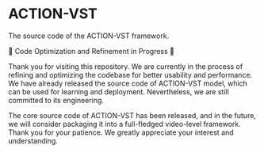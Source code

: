 # ACTION-VST
The source code of the ACTION-VST framework.

🚧 Code Optimization and Refinement in Progress 🚧

Thank you for visiting this repository. We are currently in the process of refining and optimizing the codebase for better usability and performance. We have already released the source code of ACTION-VST model, which can be used for learning and deployment. Nevertheless, we are still committed to its engineering.

The core source code of ACTION-VST has been released, and in the future, we will consider packaging it into a full-fledged video-level framework. Thank you for your patience. We greatly appreciate your interest and understanding.

